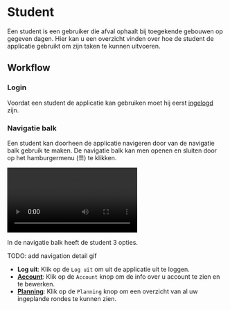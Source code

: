 # Student
Een student is een gebruiker die afval ophaalt bij toegekende gebouwen op gegeven dagen.
Hier kan u een overzicht vinden over hoe de student de applicatie gebruikt om zijn taken te kunnen uitvoeren.

## Workflow

### Login
Voordat een student de applicatie kan gebruiken moet hij eerst [ingelogd](../pages/login.md) zijn.

### Navigatie balk
Een student kan doorheen de applicatie navigeren door van de navigatie balk gebruik te maken.
De navigatie balk kan men openen en sluiten door op het hamburgermenu (☰) te klikken.

![](../assets/student_navbar_on_off.mp4)

In de navigatie balk heeft de student 3 opties.

TODO: add navigation detail gif

- **Log uit**: Klik op de `Log uit` om uit de applicatie uit te loggen.
- [**Account**](../pages/account.md): Klik op de `Account` knop om de info over u account te zien en te bewerken.
- [**Planning**](../pages/planning.md): Klik op de `Planning` knop om een overzicht van al uw ingeplande rondes te
kunnen zien.

